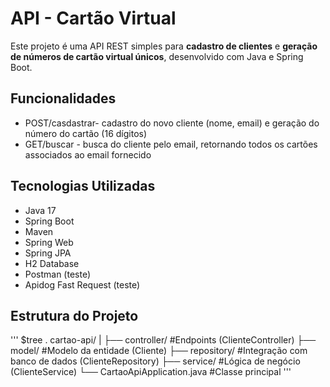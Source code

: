 # API - Cartão Virtual

Este projeto é uma API REST simples para **cadastro de clientes** e **geração de números de cartão virtual únicos**, desenvolvido com Java e Spring Boot.

## Funcionalidades
- POST/casdastrar- cadastro do novo cliente (nome, email) e geração do número do cartão (16 dígitos)
- GET/buscar - busca do cliente pelo email, retornando todos os cartões associados ao email fornecido

## Tecnologias Utilizadas
- Java 17
- Spring Boot
- Maven
- Spring Web
- Spring JPA
- H2 Database
- Postman (teste)
- Apidog Fast Request (teste)

## Estrutura do Projeto
'''
$tree
.
cartao-api/
|
├── controller/ #Endpoints (ClienteController)
├── model/ #Modelo da entidade (Cliente)
├── repository/ #Integração com banco de dados (ClienteRepository)
├── service/ #Lógica de negócio (ClienteService)
└── CartaoApiApplication.java #Classe principal
'''
